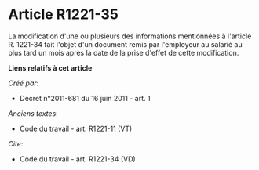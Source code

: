 # Article R1221-35

La modification d'une ou plusieurs des informations mentionnées à l'article R. 1221-34 fait l'objet d'un document remis par
l'employeur au salarié au plus tard un mois après la date de la prise d'effet de cette modification.

**Liens relatifs à cet article**

_Créé par_:

  - Décret n°2011-681 du 16 juin 2011 - art. 1

_Anciens textes_:

  - Code du travail - art. R1221-11 (VT)

_Cite_:

  - Code du travail - art. R1221-34 (VD)
